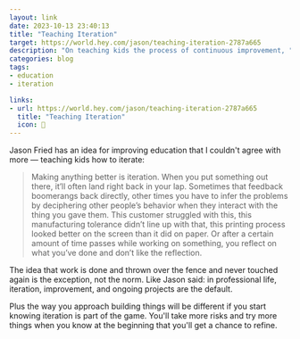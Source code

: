 ```yaml
---
layout: link
date: 2023-10-13 23:40:13
title: "Teaching Iteration"
target: https://world.hey.com/jason/teaching-iteration-2787a665
description: "On teaching kids the process of continuous improvement, "
categories: blog
tags:
- education
- iteration

links:
- url: https://world.hey.com/jason/teaching-iteration-2787a665
  title: "Teaching Iteration"
  icon: 🔁
---
```


Jason Fried has an idea for improving education that I couldn't agree with more — teaching kids how to iterate:

> Making anything better is iteration. When you put something out there, it’ll often land right back in your lap. Sometimes that feedback boomerangs back directly, other times you have to infer the problems by deciphering other people’s behavior when they interact with the thing you gave them. This customer struggled with this, this manufacturing tolerance didn’t line up with that, this printing process looked better on the screen than it did on paper. Or after a certain amount of time passes while working on something, you reflect on what you’ve done and don’t like the reflection.

The idea that work is done and thrown over the fence and never touched again is the exception, not the norm. Like Jason said: in professional life, iteration, improvement, and ongoing projects are the default.

Plus the way you approach building things will be different if you start knowing iteration is part of the game. You'll take more risks and try more things when you know at the beginning that you'll get a chance to refine.
